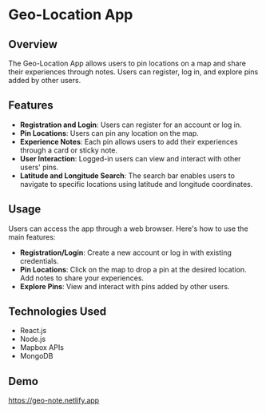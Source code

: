 # Geo-Location App

## Overview
The Geo-Location App allows users to pin locations on a map and share their experiences through notes. Users can register, log in, and explore pins added by other users.

## Features
- **Registration and Login**: Users can register for an account or log in.
- **Pin Locations**: Users can pin any location on the map.
- **Experience Notes**: Each pin allows users to add their experiences through a card or sticky note.
- **User Interaction**: Logged-in users can view and interact with other users' pins.
- **Latitude and Longitude Search**: The search bar enables users to navigate to specific locations using latitude and longitude coordinates.

## Usage
 Users can access the app through a web browser. Here's how to use the main features:
- **Registration/Login**: Create a new account or log in with existing credentials.
- **Pin Locations**: Click on the map to drop a pin at the desired location. Add notes to share your experiences.
- **Explore Pins**: View and interact with pins added by other users.

## Technologies Used
- React.js
- Node.js
- Mapbox APIs
- MongoDB

## Demo
 https://geo-note.netlify.app
